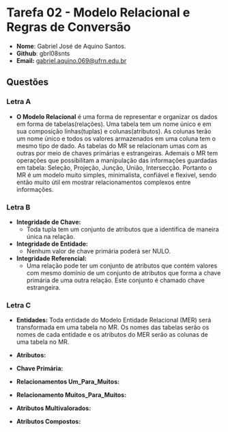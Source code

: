 # __Tarefa 02 -  Modelo Relacional e Regras de Conversão__

* __Nome__: Gabriel José de Aquino Santos.
* __Github__: gbrl08snts
* __Email:__ gabriel.aquino.069@ufrn.edu.br

## __Questões__

### __Letra A__

* __O Modelo Relacional__ é uma forma de representar e organizar os dados em forma de tabelas(relações). Uma tabela tem um nome único e 
em sua composição linhas(tuplas) e colunas(atributos). As colunas terão um nome único e todos os valores armazenados em uma coluna tem o 
mesmo tipo de dado. As tabelas do MR se relacionam umas com as outras por meio de chaves primárias e estrangeiras. Ademais o MR tem 
operações que possibilitam a manipulação das informações guardadas em tabela: Seleção, Projeção, Junção, União, Intersecção. Portanto o 
MR é um modelo muito simples, minimalista, confiável e flexivel, sendo então muito útil em mostrar relacionamentos complexos entre 
informações.

### __Letra B__

* __Integridade de Chave:__
  - Toda tupla tem um conjunto de atributos que a identifica de maneira única na relação.
* __Integridade de Entidade:__
  - Nenhum valor de chave primária poderá ser NULO.
* __Integridade Referencial:__
  - Uma relação pode ter um conjunto de atributos que contém valores com mesmo domínio de um conjunto de atributos que forma a chave 
  primária de uma outra relação. Este conjunto é chamado chave estrangeira.

### __Letra C__

* __Entidades:__ Toda entidade do Modelo Entidade Relacional (MER) será transformada em uma tabela no MR. Os nomes das tabelas serão os 
nomes de cada entidade e os atributos do MER serão as colunas de uma tabela no MR.

* __Atributos:__

* __Chave Primária:__

* __Relacionamentos Um_Para_Muitos:__

* __Relacionamento Muitos_Para_Muitos:__

* __Atributos Multivalorados:__

* __Atributos Compostos:__










